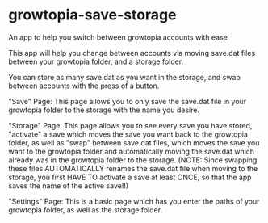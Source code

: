 # growtopia-save-storage
An app to help you switch between growtopia accounts with ease

This app will help you change between accounts via moving save.dat files between your growtopia folder, and a storage folder.

You can store as many save.dat as you want in the storage, and swap between accounts with the press of a button.

"Save" Page: This page allows you to only save the save.dat file in your growtopia folder to the storage with the name you desire.

"Storage" Page: This page allows you to see every save you have stored, "activate" a save which moves the save you want back
to the growtopia folder, as well as "swap" between save.dat files, which moves the save you want to the growtopia folder
and automatically moving the save.dat which already was in the growtopia folder to the storage.
(NOTE: Since swapping these files AUTOMATICALLY renames the save.dat file when moving to the storage, you first HAVE TO activate
a save at least ONCE, so that the app saves the name of the active save!!)

"Settings" Page: This is a basic page which has you enter the paths of your growtopia folder, as well as the storage folder.
